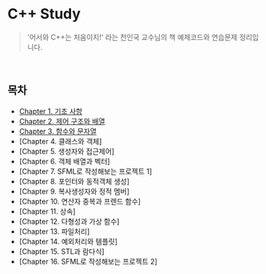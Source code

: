 # C++ Study

> '어서와 C++는 처음이지!' 라는 천인국 교수님의 책 예제코드와 연습문제 정리입니다.

<br>

## 목차

- [Chapter 1. 기초 사항](https://github.com/ningpop/C-plus-plus-Study/tree/master/ch1)
- [Chapter 2. 제어 구조와 배열](https://github.com/ningpop/C-plus-plus-Study/tree/master/Ch2)
- [Chapter 3. 함수와 문자열](https://github.com/ningpop/C-plus-plus-Study/tree/master/Ch3)
- [Chapter 4. 클래스와 객체]
- [Chapter 5. 생성자와 접근제어]
- [Chapter 6. 객체 배열과 벡터]
- [Chapter 7. SFML로 작성해보는 프로젝트 1]
- [Chapter 8. 포인터와 동적객체 생성]
- [Chapter 9. 복사생성자와 정적 멤버]
- [Chapter 10. 연산자 중복과 프렌드 함수]
- [Chapter 11. 상속]
- [Chapter 12. 다형성과 가상 함수]
- [Chapter 13. 파일처리]
- [Chapter 14. 예외처리와 템플릿]
- [Chapter 15. STL과 람다식]
- [Chapter 16. SFML로 작성해보는 프로젝트 2]
